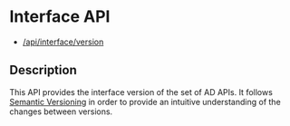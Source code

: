 # Interface API

- [/api/interface/version](../list/api/interface/version.md)

## Description

This API provides the interface version of the set of AD APIs.
It follows [Semantic Versioning][semver] in order to provide an intuitive understanding of the changes between versions.

<!-- link -->

[semver]: https://semver.org/
